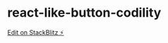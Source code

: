 # react-like-button-codility

[Edit on StackBlitz ⚡️](https://stackblitz.com/edit/stackblitz-starters-tnrouq)